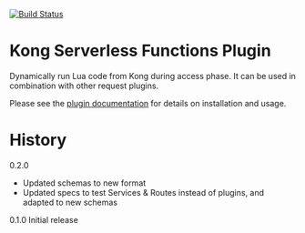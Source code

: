 [![Build Status][badge-travis-image]][badge-travis-url]

# Kong Serverless Functions Plugin

Dynamically run Lua code from Kong during access phase. It can be used in
combination with other request plugins.

Please see the [plugin documentation][docs] for details on installation and
usage.

# History

0.2.0

* Updated schemas to new format
* Updated specs to test Services & Routes instead of plugins, and adapted to new schemas

0.1.0 Initial release

[docs]: https://docs.konghq.com/plugins/serverless-functions/


[badge-travis-url]: https://travis-ci.com/Kong/kong-plugin-serverless-functions/branches
[badge-travis-image]: https://travis-ci.com/Kong/kong-plugin-serverless-functions.svg
